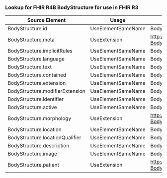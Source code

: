 ### Lookup for FHIR R4B BodyStructure for use in FHIR R3

| Source Element | Usage | Target |
| -------------- | ----- | ------ |
| BodyStructure.id | UseElementSameName | BodySite.id |
| BodyStructure.meta | UseExtension | http://hl7.org/fhir/4.3/StructureDefinition/extension-BodyStructure.meta |
| BodyStructure.implicitRules | UseElementSameName | BodySite.implicitRules |
| BodyStructure.language | UseElementSameName | BodySite.language |
| BodyStructure.text | UseElementSameName | BodySite.text |
| BodyStructure.contained | UseElementSameName | BodySite.contained |
| BodyStructure.extension | UseElementSameName | BodySite.extension |
| BodyStructure.modifierExtension | UseElementSameName | BodySite.modifierExtension |
| BodyStructure.identifier | UseElementSameName | BodySite.identifier |
| BodyStructure.active | UseElementSameName | BodySite.active |
| BodyStructure.morphology | UseExtension | http://hl7.org/fhir/4.3/StructureDefinition/extension-BodyStructure.morphology |
| BodyStructure.location | UseElementSameName | BodySite.code |
| BodyStructure.locationQualifier | UseElementSameName | BodySite.qualifier |
| BodyStructure.description | UseElementSameName | BodySite.description |
| BodyStructure.image | UseElementSameName | BodySite.image |
| BodyStructure.patient | UseExtension | http://hl7.org/fhir/4.3/StructureDefinition/extension-BodyStructure.patient |

